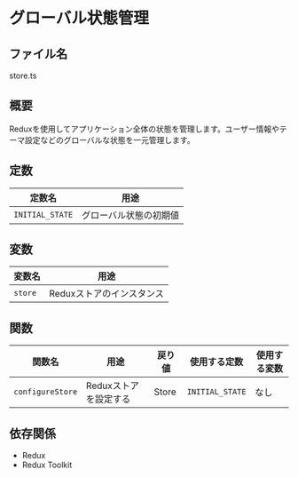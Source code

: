 # グローバル状態管理

## ファイル名
store.ts

## 概要
Reduxを使用してアプリケーション全体の状態を管理します。ユーザー情報やテーマ設定などのグローバルな状態を一元管理します。

## 定数
| 定数名 | 用途 |
|--------|------|
| `INITIAL_STATE` | グローバル状態の初期値 |

## 変数
| 変数名 | 用途 |
|--------|------|
| `store` | Reduxストアのインスタンス |

## 関数
| 関数名 | 用途 | 戻り値 | 使用する定数 | 使用する変数 |
|--------|------|--------|--------------|--------------|
| `configureStore` | Reduxストアを設定する | Store | `INITIAL_STATE` | なし |

## 依存関係
- Redux
- Redux Toolkit

